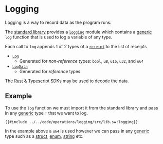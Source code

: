 # Logging

Logging is a way to record data as the program runs.

The [standard library](https://github.com/FuelLabs/sway/tree/master/sway-lib-std) provides a [`logging`](https://github.com/FuelLabs/sway/blob/master/sway-lib-std/src/logging.sw) module which contains a [generic](../language/generics/index.md) `log` function that is used to log a variable of any type.

Each call to `log` appends 1 of 2 types of a [`receipt`](https://fuellabs.github.io/fuel-specs/master/protocol/abi/receipts.html) to the list of receipts

- [`Log`](https://fuellabs.github.io/fuel-specs/master/protocol/abi/receipts.html#log-receipt)
  - Generated for _non-reference_ types: `bool`, `u8`, `u16`, `u32`, and `u64`
- [`LogData`](https://fuellabs.github.io/fuel-specs/master/protocol/abi/receipts.html#logdata-receipt)
  - Generated for _reference_ types

The [Rust](https://fuellabs.github.io/fuels-rs/latest/) & [Typescript](https://fuellabs.github.io/fuels-ts/) SDKs may be used to decode the data.

## Example

To use the `log` function we must import it from the standard library and pass in any [generic](../language/generics/index.md) type `T` that we want to log.

```sway
{{#include ../../code/operations/logging/src/lib.sw:logging}}
```

In the example above a `u64` is used however we can pass in any [generic](../language/generics/index.md) type such as a [struct](../language/built-ins/structs.md), [enum](../language/built-ins/enums.md), [string](../language/built-ins/string.md) etc.
